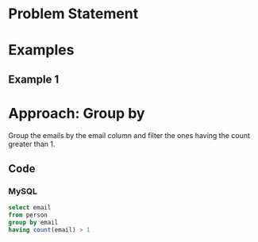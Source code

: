# Problem Statement

# Examples
## Example 1

# Approach: Group by 
Group the emails by the email column and filter the ones having the count greater than 1.
## Code
### MySQL
```sql
select email 
from person
group by email 
having count(email) > 1
```